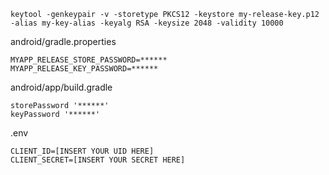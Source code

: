 ``keytool -genkeypair -v -storetype PKCS12 -keystore my-release-key.p12 -alias my-key-alias -keyalg RSA -keysize 2048 -validity 10000``

android/gradle.properties
````
MYAPP_RELEASE_STORE_PASSWORD=******
MYAPP_RELEASE_KEY_PASSWORD=******
````

android/app/build.gradle
````
storePassword '******'
keyPassword '******'
````

.env
````
CLIENT_ID=[INSERT YOUR UID HERE]
CLIENT_SECRET=[INSERT YOUR SECRET HERE]
````
